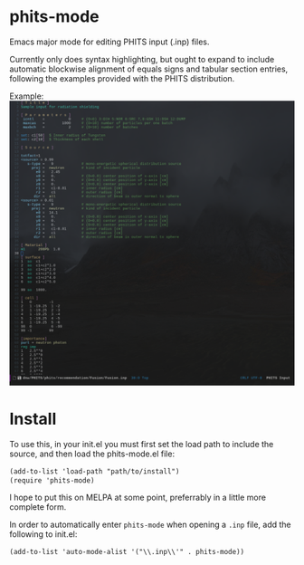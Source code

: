 # phits-mode
Emacs major mode for editing PHITS input (.inp) files.

Currently only does syntax highlighting, but ought to expand to include automatic blockwise alignment of equals signs and tabular section entries, following the examples provided with the PHITS distribution.

Example:
![Screenshot](./phits-mode.png)

# Install
To use this, in your init.el you must first set the load path to include the source, and then load the phits-mode.el file:
```
(add-to-list 'load-path "path/to/install")
(require 'phits-mode)
```
I hope to put this on MELPA at some point, preferrably in a little more complete form. 

In order to automatically enter `phits-mode` when opening a `.inp` file, add the following to init.el:
```
(add-to-list 'auto-mode-alist '("\\.inp\\'" . phits-mode))
```

